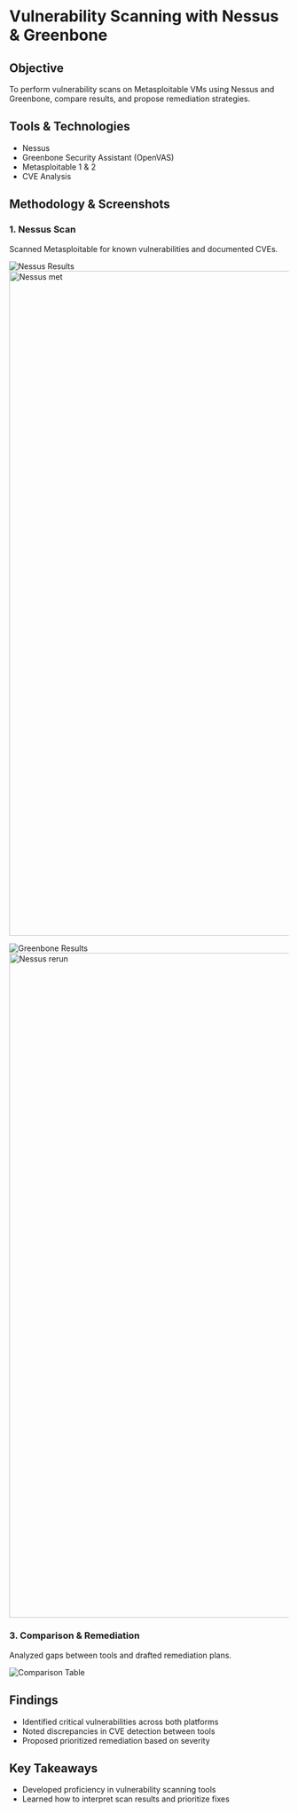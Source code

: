 # Vulnerability Scanning with Nessus & Greenbone

## Objective
To perform vulnerability scans on Metasploitable VMs using Nessus and Greenbone, compare results, and propose remediation strategies.

## Tools & Technologies
- Nessus
- Greenbone Security Assistant (OpenVAS)
- Metasploitable 1 & 2
- CVE Analysis

## Methodology & Screenshots

### 1. Nessus Scan
Scanned Metasploitable for known vulnerabilities and documented CVEs.

![Nessus Results](screenshots/nessus-results.png)
<img width="1815" height="1198" alt="Nessus met" src="https://github.com/user-attachments/assets/60723802-5ebe-4fc9-bc59-2a83ace2dca8" />

![Greenbone Results](screenshots/greenbone-results.png)
<img width="1751" height="1198" alt="Nessus rerun" src="https://github.com/user-attachments/assets/726596c1-b54d-4a1c-8204-cb35a4a571df" />

### 3. Comparison & Remediation
Analyzed gaps between tools and drafted remediation plans.

![Comparison Table](screenshots/comparison-table.png)

## Findings
- Identified critical vulnerabilities across both platforms
- Noted discrepancies in CVE detection between tools
- Proposed prioritized remediation based on severity

##  Key Takeaways
- Developed proficiency in vulnerability scanning tools
- Learned how to interpret scan results and prioritize fixes
